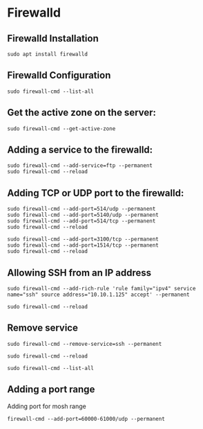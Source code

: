 # Firewalld

## Firewalld Installation
```
sudo apt install firewalld
```


## Firewalld Configuration

```
sudo firewall-cmd --list-all
```

## Get the active zone on the server:

```
sudo firewall-cmd --get-active-zone
```

## Adding a service to the firewalld:

```
sudo firewall-cmd --add-service=ftp --permanent
sudo firewall-cmd --reload
```

## Adding TCP or UDP port to the firewalld:

```
sudo firewall-cmd --add-port=514/udp --permanent
sudo firewall-cmd --add-port=5140/udp --permanent
sudo firewall-cmd --add-port=514/tcp --permanent
sudo firewall-cmd --reload
```

```
sudo firewall-cmd --add-port=3100/tcp --permanent
sudo firewall-cmd --add-port=1514/tcp --permanent
sudo firewall-cmd --reload
```

## Allowing SSH from an IP address
```
sudo firewall-cmd --add-rich-rule 'rule family="ipv4" service name="ssh" source address="10.10.1.125" accept' --permanent
```

```
sudo firewall-cmd --reload
```

## Remove service

```
sudo firewall-cmd --remove-service=ssh --permanent
```
```
sudo firewall-cmd --reload 
```
```
sudo firewall-cmd --list-all
```

## Adding a port range 

Adding port for mosh range

```shell
firewall-cmd --add-port=60000-61000/udp --permanent
```

